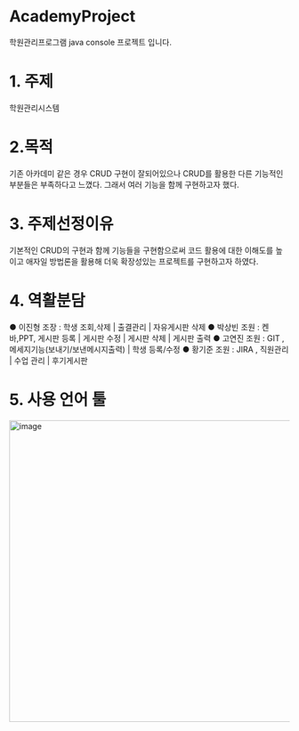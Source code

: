 # AcademyProject
 학원관리프로그램 java console 프로젝트 입니다.
# 1. 주제
학원관리시스템
# 2.목적
기존 아카데미 같은 경우 CRUD 구현이 잘되어있으나 CRUD를 활용한 다른 기능적인 부분들은 부족하다고 느꼈다. 그래서 여러 기능을 함께 구현하고자 했다.
# 3. 주제선정이유
기본적인 CRUD의 구현과 함께 기능들을 구현함으로써 코드 활용에 대한 이해도를 높이고 애자일 방법론을 활용해 더욱 확장성있는 프로젝트를 구현하고자 하였다. 
#  4. 역활분담
● 이진형 조장 : 학생 조회,삭제 | 출결관리 | 자유게시판 삭제
● 박상빈 조원 : 켄바,PPT, 게시판 등록 | 게시판 수정 | 게시판 삭제 | 게시판 출력 
● 고연진 조원 : GIT , 메세지기능(보내기/보낸메시지출력) | 학생 등록/수정
● 황기준 조원 : JIRA , 직원관리 | 수업 관리 | 후기게시판
# 5. 사용 언어  툴
<img width="542" alt="image" src="https://github.com/Parksangbean/Academy/assets/135796934/1fb04602-a2af-4b36-bf48-35c4b3b51828">


